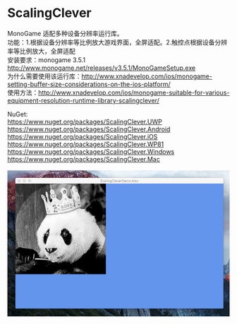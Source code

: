 ﻿# ScalingClever
MonoGame 适配多种设备分辨率运行库。<br>
功能：1.根据设备分辨率等比例放大游戏界面，全屏适配。2.触控点根据设备分辨率等比例放大，全屏适配<br>
安装要求：monogame 3.5.1 http://www.monogame.net/releases/v3.5.1/MonoGameSetup.exe<br>
为什么需要使用该运行库：http://www.xnadevelop.com/ios/monogame-setting-buffer-size-considerations-on-the-ios-platform/<br>
使用方法：http://www.xnadevelop.com/ios/monogame-suitable-for-various-equipment-resolution-runtime-library-scalingclever/<br>

NuGet:<br>
https://www.nuget.org/packages/ScalingClever.UWP<br>
https://www.nuget.org/packages/ScalingClever.Android<br>
https://www.nuget.org/packages/ScalingClever.iOS<br>
https://www.nuget.org/packages/ScalingClever.WP81<br>
https://www.nuget.org/packages/ScalingClever.Windows<br>
https://www.nuget.org/packages/ScalingClever.Mac<br>
<br>
![image](https://github.com/chengcong/ScalingClever/blob/master/ScalingClever/screenshots/macos.png)

